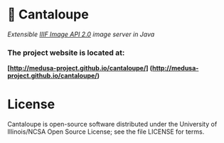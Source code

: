 # 🍈 Cantaloupe

*Extensible [IIIF Image API 2.0](http://iiif.io) image server in Java*

### The project website is located at:
**[http://medusa-project.github.io/cantaloupe/]
(http://medusa-project.github.io/cantaloupe/)**

# License

Cantaloupe is open-source software distributed under the University of
Illinois/NCSA Open Source License; see the file LICENSE for terms.
